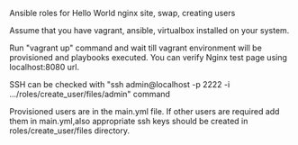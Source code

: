 Ansible roles for Hello World nginx site, swap, creating users

Assume that you have vagrant, ansible, virtualbox installed on your system.

Run "vagrant up" command and wait till vagrant environment will be provisioned and playbooks executed.
You can verify Nginx test page using localhost:8080 url.

SSH can be checked with "ssh admin@localhost -p 2222 -i .../roles/create_user/files/admin" command

Provisioned users are in the main.yml file. If other users are required add them in main.yml,also appropriate ssh keys should be created in roles/create_user/files directory.
